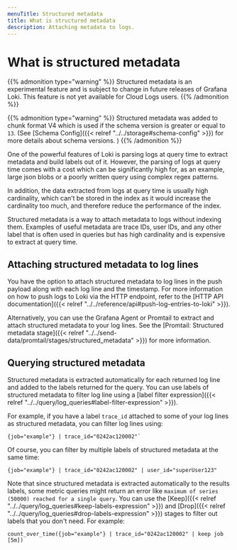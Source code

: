 ```yaml
---
menuTitle: Structured metadata
title: What is structured metadata
description: Attaching metadata to logs.
---
```

# What is structured metadata

{{% admonition type="warning" %}}
Structured metadata is an experimental feature and is subject to change in future releases of Grafana Loki. This feature is not yet available for Cloud Logs users.
{{% /admonition %}}

{{% admonition type="warning" %}}
Structured metadata was added to chunk format V4 which is used if the schema version is greater or equal to `13`. (See [Schema Config]({{< relref "../../storage#schema-config" >}}) for more details about schema versions. )
{{% /admonition %}}

One of the powerful features of Loki is parsing logs at query time to extract metadata and build labels out of it.
However, the parsing of logs at query time comes with a cost which can be significantly high for, as an example,
large json blobs or a poorly written query using complex regex patterns.

In addition, the data extracted from logs at query time is usually high cardinality, which can’t be stored
in the index as it would increase the cardinality too much, and therefore reduce the performance of the index.

Structured metadata is a way to attach metadata to logs without indexing them. Examples of useful metadata are
trace IDs, user IDs, and any other label that is often used in queries but has high cardinality and is expensive
to extract at query time.

## Attaching structured metadata to log lines

You have the option to attach structured metadata to log lines in the push payload along with each log line and the timestamp.
For more information on how to push logs to Loki via the HTTP endpoint, refer to the [HTTP API documentation]({{< relref "../../reference/api#push-log-entries-to-loki" >}}).

Alternatively, you can use the Grafana Agent or Promtail to extract and attach structured metadata to your log lines.
See the [Promtail: Structured metadata stage]({{< relref "../../send-data/promtail/stages/structured_metadata" >}}) for more information.

## Querying structured metadata

Structured metadata is extracted automatically for each returned log line and added to the labels returned for the query.
You can use labels of structured metadata to filter log line using a [label filter expression]({{< relref "../../query/log_queries#label-filter-expression" >}}).

For example, if you have a label `trace_id` attached to some of your log lines as structured metadata, you can filter log lines using:

```logql
{job="example"} | trace_id="0242ac120002"`
```

Of course, you can filter by multiple labels of structured metadata at the same time:

```logql
{job="example"} | trace_id="0242ac120002" | user_id="superUser123"
```

Note that since structured metadata is extracted automatically to the results labels, some metric queries might return 
an error like `maximum of series (50000) reached for a single query`. You can use the [Keep]({{< relref "../../query/log_queries#keep-labels-expression" >}}) and [Drop]({{< relref "../../query/log_queries#drop-labels-expression" >}}) stages to filter out labels that you don't need.
For example:

```logql
count_over_time({job="example"} | trace_id="0242ac120002" | keep job  [5m])
```

